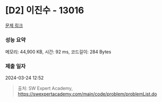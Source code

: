 # [D2] 이진수 - 13016 

[문제 링크](https://swexpertacademy.com/main/code/problem/problemDetail.do?contestProbId=AXwz50maAI4DFASZ) 

### 성능 요약

메모리: 44,900 KB, 시간: 92 ms, 코드길이: 284 Bytes

### 제출 일자

2024-03-24 12:52



> 출처: SW Expert Academy, https://swexpertacademy.com/main/code/problem/problemList.do